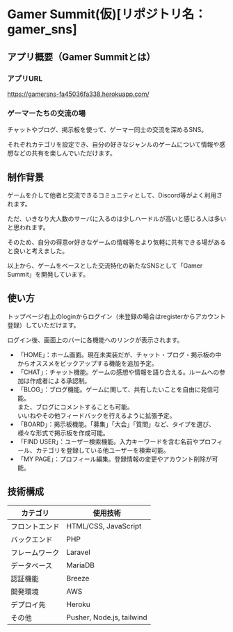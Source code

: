 # Gamer Summit(仮)[リポジトリ名：gamer_sns]

## アプリ概要（Gamer Summitとは）

### アプリURL
https://gamersns-fa45036fa338.herokuapp.com/

### ゲーマーたちの交流の場
チャットやブログ、掲示板を使って、ゲーマー同士の交流を深めるSNS。

それぞれカテゴリを設定でき、自分の好きなジャンルのゲームについて情報や感想などの共有を楽しんでいただけます。

## 制作背景
ゲームを介して他者と交流できるコミュニティとして、Discord等がよく利用されます。

ただ、いきなり大人数のサーバに入るのは少しハードルが高いと感じる人は多いと思われます。

そのため、自分の得意or好きなゲームの情報等をより気軽に共有できる場があると良いと考えました。

以上から、ゲームをベースとした交流特化の新たなSNSとして「Gamer Summit」を開発しています。

## 使い方
トップページ右上のloginからログイン（未登録の場合はregisterからアカウント登録）していただけます。

ログイン後、画面上のバーに各機能へのリンクが表示されます。

- 「HOME」：ホーム画面。現在未実装だが、チャット・ブログ・掲示板の中からオススメをピックアップする機能を追加予定。
- 「CHAT」：チャット機能。ゲームの感想や情報を語り合える。ルームへの参加は作成者による承認制。
- 「BLOG」：ブログ機能。ゲームに関して、共有したいことを自由に発信可能。</br>
また、ブログにコメントすることも可能。</br>
いいねやその他フィードバックを行えるように拡張予定。
- 「BOARD」：掲示板機能。「募集」「大会」「質問」など、タイプを選び、様々な形式で掲示板を作成可能。
- 「FIND USER」：ユーザー検索機能。入力キーワードを含む名前やプロフィール、カテゴリを登録している他ユーザーを検索可能。
- 「MY PAGE」：プロフィール編集。登録情報の変更やアカウント削除が可能。

## 技術構成
| カテゴリ  | 使用技術 |
| ------------- | ------------- |
| フロントエンド  | HTML/CSS, JavaScript  |
| バックエンド    | PHP  |
| フレームワーク  | Laravel  |
| データベース  | MariaDB  |
| 認証機能  | Breeze  |
| 開発環境  | AWS  |
| デプロイ先  | Heroku  |
| その他  | Pusher, Node.js, tailwind  |
